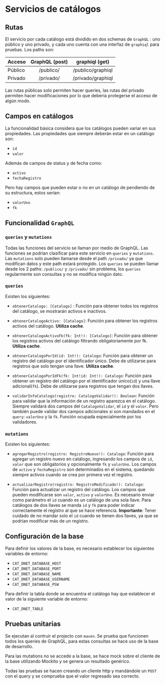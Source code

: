 # Servicios de catálogos 

## Rutas
El servicio por cada catálogo está dividido en dos schemas de `GraphQL` : uno público y uno privado, y cada uno cuenta con una interfaz de `graphiql` para pruebas. Los paths son:

| Acceso   					|      GraphQL (post)   	 			|  graphiql (get) 			|
|---------------------------|:-----------------------------:|:---------------------:|
| Público					|  /publico/					|  /publico/graphiql 	|
| Privado					|  /privado/					|  /privado/graphiql 	|

Las rutas públicas solo permiten hacer queries, las rutas del privado permiten hacer modificaciones por lo que debería protegerse el acceso de algún modo.

## Campos en catálogos
La funcionalidad básica considera que los catálogos pueden variar en sus propiedades. Las propiedades que siempre deberán estar en un catálogo son:
- `id`
- `valor`

Además de campos de status y de fecha como:
- `activo`
- `fechaRegistro`

Pero hay campos que pueden estar o no en un catálogo de pendiendo de su estructura, estos serían:
- `valorUno`
- `fk`


## Funcionalidad `GraphQL`

### `queries` y `mutations`

Todas las funciones del servicio se llaman por medio de GraphQL. Las funciones se podrían clasificar para este servicio en `queries` y `mutations`. Las `mutations` solo pueden llamarse desde el path `/privado/` ya que modifican datos y este path estará protegido. Los `queries` se pueden llamar desde los 2 paths: `/publico/` y `/privado/` sin problema, los `queries` regularmente son consultas y no se modifica ningún dato.

### `queries`

Existen los siguientes:

- `obtenerCatalogo: [Catalogo]` : Función para obtener todos los registros del catálogo, se mostrarán activos e inactivos.

- `obtenerCatalogoActivo: [Catalogo]`: Función para obtener los registros activos del catálogo. <b>Utiliza cache</b>.

- `obtenerCatalogoActivoFk(fk: Int!): [Catalogo]`: Función para obtener los registros activos del catálogo filtrando obligatoriamente por fk. <b>Utiliza cache</b>.

- `obtenerCatalogoPorId(id: Int!): Catalogo`: Función para obtener un registro del catálogo por el identificador único. Debe de utilizarse para registros que solo tengan una llave. <b>Utiliza cache</b>.

- `obtenerCatalogoPorIdFk(fk: Int!id: Int!): Catalogo`: Función para obtener un registro del catálogo por el identificador único(`id`) y una llave adicional(`fk`). Debe de utilizarse para registros que tengan dos llaves.

- `validarInfoCatalogo(registro: CatalogoValidar!): Boolean`: Función para validar que la información de un registro aparezca en el catálogo. Siempre validará dos campos del `CatalogoValidar`, el `id` y el `valor`. Pero también puede validar dos campos adicionales si son mandados en el `query`: `valorUno` y la `fk`. Función ocupada especialmente por los validadores.

### `mutations`

Existen los siguientes:

- `agregarRegistro(registro: RegistroNuevo!): Catalogo`: Función para agregar un registro nuevo en catálogo, ingresando los campos de `id`, `valor` que son obligatorios y opcionalmente `fk` y `valorUno`. Los campos de `activo` y `fechaRegistro` son determinados en el sistema, quedando siempre activos cuando se crea por primera vez el registro.

- `actualizarRegistro(registro: RegistroModificado!): Catalogo`: Función para actualizar un registro del catálogo. Los campos que pueden modificarse son `valor`, `activo` y `valorUno`. Es necesario enviar como parámetro el `id` cuando es un catálogo de una sola llave. Para catálogos de dos llaves se manda `id` y `fk` para poder indicar correctamente el registro al que se hace referencia.
<b>Importante</b>: Tener cuidado de no mandar solo el `id` cuando se tienen dos llaves, ya que se podrían modificar más de un registro.

## Configuración de la base
Para definir los valores de la base, es necesario establecer los siguientes variables de entorno:

- `CAT_DNET_DATABASE_HOST`
- `CAT_DNET_DATABASE_PORT`
- `CAT_DNET_DATABASE_NAME`
- `CAT_DNET_DATABASE_USERNAME`
- `CAT_DNET_DATABASE_PSW`

Para definir la tabla donde se encuentra el catálogo hay que establecer el valor de la siguiente variable de entorno:

- `CAT_DNET_TABLE`

## Pruebas unitarias
Se ejecutan al contruir el projecto con `maven`. Se prueba que funcionen todos los queries de GraphQL, para estas consultas se hace uso de la base de desarrollo.

Para las mutations no se accede a la base, se hace mock sobre el cliente de la base utilizando Mockito y se genera un resultado genérico.

Todas las pruebas se hacen creando un cliente http y mandándole un `POST` con el query y se comprueba que el valor regresado sea correcto. 